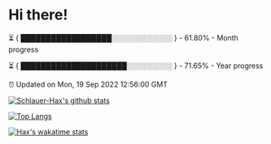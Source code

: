 # Hi there!

⏳ { ██████████████████░░░░░░░░░░░░ } - 61.80% - Month progress

⏳ { █████████████████████░░░░░░░░░ } - 71.65% - Year progress

⏰ Updated on Mon, 19 Sep 2022 12:56:00 GMT


[![Schlauer-Hax's github stats](https://github-readme-stats.vercel.app/api?username=Schlauer-Hax&show_icons=true&theme=dark&count_private=true)](https://github.com/Schlauer-Hax)


[![Top Langs](https://github-readme-stats.vercel.app/api/top-langs/?username=Schlauer-Hax&layout=compact&theme=dark)](https://github.com/Schlauer-Hax?tab=repositories)


[![Hax's wakatime stats](https://github-readme-stats.vercel.app/api/wakatime?username=Hax&theme=dark)](https://wakatime.com/@Hax)

